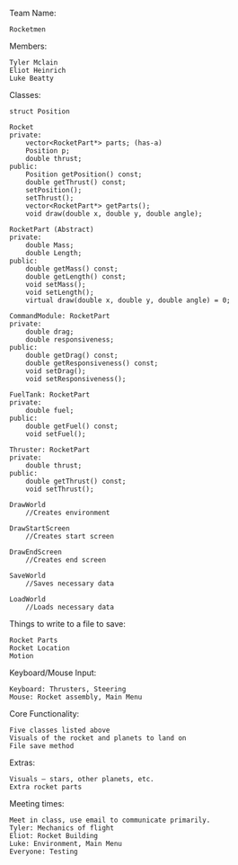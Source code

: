 Team Name: 

	Rocketmen

Members:

	Tyler Mclain
	Eliot Heinrich
	Luke Beatty

Classes:

	struct Position

	Rocket
	private:
		vector<RocketPart*> parts; (has-a)
		Position p;
		double thrust;
	public:
		Position getPosition() const;
		double getThrust() const;
		setPosition();
		setThrust();
		vector<RocketPart*> getParts();
		void draw(double x, double y, double angle);

	RocketPart (Abstract)
	private:
		double Mass;
		double Length;
	public:
		double getMass() const;
		double getLength() const;
		void setMass();
		void setLength();
		virtual draw(double x, double y, double angle) = 0;

	CommandModule: RocketPart
	private:
		double drag;
		double responsiveness;
	public:
		double getDrag() const;
		double getResponsiveness() const;
		void setDrag();
		void setResponsiveness();
	
	FuelTank: RocketPart
	private:
		double fuel;
	public:
		double getFuel() const;
		void setFuel();

	Thruster: RocketPart
	private:
		double thrust;
	public:
		double getThrust() const;
		void setThrust();
	
	DrawWorld
		//Creates environment
	
	DrawStartScreen
		//Creates start screen
		
	DrawEndScreen
		//Creates end screen
	
	SaveWorld
		//Saves necessary data
	
	LoadWorld
		//Loads necessary data

Things to write to a file to save:

	Rocket Parts
	Rocket Location
	Motion

Keyboard/Mouse Input:

	Keyboard: Thrusters, Steering
	Mouse: Rocket assembly, Main Menu

Core Functionality:

	Five classes listed above
	Visuals of the rocket and planets to land on
	File save method

Extras:

	Visuals – stars, other planets, etc.
	Extra rocket parts

Meeting times:

	Meet in class, use email to communicate primarily.
	Tyler: Mechanics of flight
	Eliot: Rocket Building
	Luke: Environment, Main Menu
	Everyone: Testing
